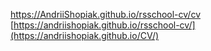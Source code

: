 https://AndriiShopiak.github.io/rsschool-cv/cv<br>
[https://andriishopiak.github.io/rsschool-cv/](https://andriishopiak.github.io/CV/)
